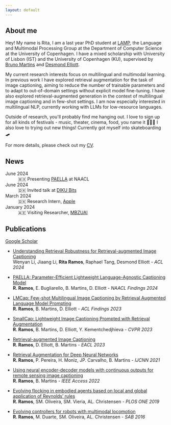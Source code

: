 ```yaml
---
layout: default
---
```


## About me

Hey! My name is Rita, I am a last year PhD student at [LAMP](https://lampgroup.github.io/), the Language and Multimodal Processing Group at the Department of Computer Science at the University of Copenhagen. I have a mixed scholarship with University of Lisbon (IST) and the University of Copenhagen (KU), supervised by [Bruno Martins](https://bgmartins.github.io/) and [Desmond Elliott](https://elliottd.github.io/).

My current research interests focus on multilingual and multimodal learning. In previous work I have explored retrieval augmentation for the task of image captioning, aiming to reduce the number of trainable parameters and to adapt to out-of-domain settings without explicit model fine-tuning. I have also explored retrieval-augmented generation in the context of multilingual image captioning and in few-shot settings. I am now especially interested in multilingual NLP, currently working with LLMs for low-resource languages. 

Outside of research, you'll probably find me hanging out. I love to sign up for all kinds of festivals - music, theater, cinema, food, you name it 🎺🎨📸 
I also love to trying out new things! Currently got myself into skateboarding 🛹 

For more details, please check out my [CV](cv2024.pdf).

## News

<dl>
<dt>June 2024</dt>
<dd> 🇲🇽 Presenting <a href="https://aclanthology.org/2024.findings-naacl.225.pdf">PAELLA</a> at NAACL </dd>
<dt>June 2024</dt>
<dd> 🇩🇰 Invited talk at <a href="https://di.ku.dk/forsidebegivenheder/begivenheder-2024/diku-bits-nlp-march-2024/"> DIKU Bits </a> </dd>
<dt>March 2024</dt>
<dd> 🇩🇰 Research Intern, <a href="https://machinelearning.apple.com/">Apple</a> </dd>
<dt>January 2024</dt>
<dd> 🇦🇪 Visiting Researcher, <a href="https://mbzuai.ac.ae/">MBZUAI</a> </dd>
</dl>



## Publications
[Google Scholar](https://scholar.google.com/citations?user=1AslBsAAAAAJ&hl=en)

- [Understanding Retrieval Robustness for Retrieval-augmented Image Captioning](https://openreview.net/pdf?id=ibkLyMjbbT)  
  Wenyan Li, Jiaang Li, **Rita Ramos**, Raphael Tang, Desmond Elliott - *ACL 2024*

- [PAELLA: Parameter-Efficient Lightweight Language-Agnostic Captioning Model](https://aclanthology.org/2024.findings-naacl.225.pdf)  
  **R. Ramos**, E. Bugliarello, B. Martins, D. Elliott - *NAACL Findings 2024*

- [LMCap: Few-shot Multilingual Image Captioning by Retrieval Augmented Language Model Prompting](https://aclanthology.org/2023.findings-acl.104.pdf)  
  **R. Ramos**, B. Martins, D. Elliott - *ACL Findings 2023*

- [SmallCap: Lightweight Image Captioning Prompted with Retrieval Augmentation](https://openaccess.thecvf.com/content/CVPR2023/papers/Ramos_SmallCap_Lightweight_Image_Captioning_Prompted_With_Retrieval_Augmentation_CVPR_2023_paper.pdf)  
  **R. Ramos**, B. Martins, D. Elliott, Y. Kementchedjhieva - *CVPR 2023*

- [Retrieval-augmented Image Captioning](https://aclanthology.org/2023.eacl-main.266.pdf)  
  **R. Ramos**, D. Elliott, B. Martins - *EACL 2023*

- [Retrieval Augmentation for Deep Neural Networks](https://ieeexplore.ieee.org/abstract/document/9533978?casa_token=GzdR4bzcsDUAAAAA:pbux8m89PjSzPsfE_Mo5BvxdPOQ76NV4DjPXkZjjJq9SfDMnvW5b-IhEHKUZX1KBW7qyi5cmqZD1)  
  **R. Ramos**, P. Pereira, H. Moniz, JP. Carvalho, B. Martins - *IJCNN 2021*

- [Using neural encoder-decoder models with continuous outputs for remote sensing image captioning](https://ieeexplore.ieee.org/stamp/stamp.jsp?arnumber=9714367)  
  **R. Ramos**, B. Martins - *IEEE Access 2022*

- [Evolving flocking in embodied agents based on local and global application of Reynolds’ rules](https://journals.plos.org/plosone/article?id=10.1371/journal.pone.0224376)  
  **R. Ramos**, SM. Oliveira, SM. Vieria, AL. Christensen - *PLOS ONE 2019*

- [Evolving controllers for robots with multimodal locomotion](https://link.springer.com/chapter/10.1007/978-3-319-43488-9_30)  
  **R. Ramos**, M. Duarte, SM. Oliveira, AL. Christensen - *SAB 2016*
